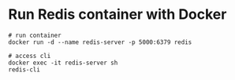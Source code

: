 # Run Redis container with Docker

```
# run container
docker run -d --name redis-server -p 5000:6379 redis

# access cli
docker exec -it redis-server sh
redis-cli
```